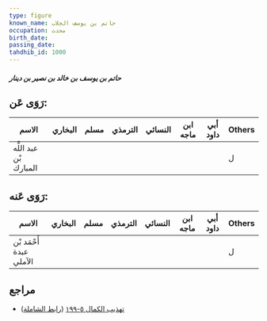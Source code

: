 ```yaml
---
type: figure
known_name: حاتم بن يوسف الجلاب
occupation: محدث
birth_date:
passing_date:
tahdhib_id: 1000
---
```

##### حاتم بن يوسف بن خالد بن نصير بن دينار

## رَوَى عَن:
| الاسم                  | البخاري | مسلم | الترمذي | النسائي | ابن ماجه | أبي داود | Others |
| ---------------------- | ------- | ---- | ------- | ------- | -------- | -------- | ------ |
| عبد اللَّه بْن المبارك |         |      |         |         |          |          | ل      |
## رَوَى عَنه:
| الاسم                   | البخاري | مسلم | الترمذي | النسائي | ابن ماجه | أبي داود | Others |
| ----------------------- | ------- | ---- | ------- | ------- | -------- | -------- | ------ |
| أَحْمَد بْن عبدة الآملي |         |      |         |         |          |          | ل      |
## مراجع
- [تهذيب الكمال ٥-١٩٩](obsidian://open?vault=Tahdhib-al-Kamal&file=Figures/١٠٠٠-حاتم%20بن%20يوسف%20بن%20خالد%20بن%20نصير%20بن%20دينار) ([رابط الشاملة](https://shamela.ws/book/3722/2277))